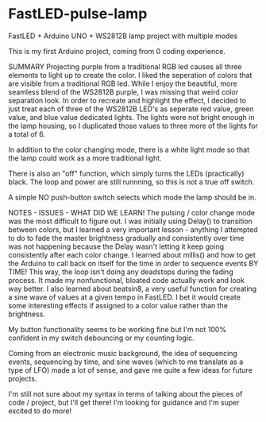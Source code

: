 # FastLED-pulse-lamp

FastLED + Arduino UNO + WS2812B lamp project with multiple modes 

This is my first Arduino project, coming from 0 coding experience.

SUMMARY
Projecting purple from a traditional RGB led causes all three elements to light up to create the color. 
I liked the seperation of colors that are visible from a traditional RGB led.
While I enjoy the beautiful, more seamless blend of the WS2812B purple, I was missing that weird color separation look.
In order to recreate and highlight the effect, I decided to just treat each of three of the WS2812B LED's 
as seperate red value, green value, and blue value dedicated lights.
The lights were not bright enough in the lamp housing, so I duplicated those values to three more of the lights for a total of 6.

In addition to the color changing mode, there is a white light mode so that the lamp could work
as a more traditional light.

There is also an "off" function, which simply turns the LEDs (practically) black. 
The loop and power are still runnning, so this is not a true off switch. 

A simple NO push-button switch selects which mode the lamp should be in.

NOTES - ISSUES - WHAT DID WE LEARN!
The pulsing / color change mode was the most difficult to figure out. I was initially using Delay() to transition between colors,
but I learned a very important lesson - anything I attempted to do to fade the master brightness gradually and consistently 
over time was not happening because the Delay wasn't letting it keep going consistently after each color change.
I learned about millis() and how to get the Arduino to call back on itself for the time in order to sequence events BY TIME!
This way, the loop isn't doing any deadstops during the fading process. 
It made my nonfunctional, bloated code actually work and look way better.
I also learned about beatsin8, a very useful function for creating a sine wave of values at a given tempo in FastLED. 
I bet it would create some interesting effects if assigned to a color value rather than the brightness.

My button functionality seems to be working fine but I'm not 100% confident in my switch debouncing or my counting logic.

Coming from an electronic music background, the idea of sequencing events, sequencing by time, and sine waves 
(which to me translate as a type of LFO) made a lot of sense, and gave me quite a few ideas for future projects.

I'm still not sure about my syntax in terms of talking about the pieces of code / project, but I'll get there!
I'm looking for guidance and I'm super excited to do more!
